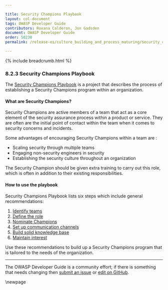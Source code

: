 ```yaml
---

title: Security Champions Playbook
layout: col-document
tags: OWASP Developer Guide
contributors: Roxana Calderon, Jon Gadsden
document: OWASP Developer Guide
order: 50230
permalink: /release-es/culture_building_and_process_maturing/security_champions/security_champions_playbook/

---
```


{% include breadcrumb.html %}

### 8.2.3 Security Champions Playbook

The [Security Champions Playbook][sec-champs] is a project that describes the process of establishing
a Security Champions program within an organization.

#### What are Security Champions?

Security Champions are active members of a team that act as a core element of the security assurance process
within a product or service.
They are often are the initial point of contact within the team when it comes to security concerns and incidents.

Some advantages of encouraging Security Champions within a team are :

* Scaling security through multiple teams
* Engaging non-security engineers in security
* Establishing the security culture throughout an organization

The Security Champion should be given extra training to carry out this role,
which is often in addition to their existing responsibilities.

#### How to use the playbook

Security Champions Playbook lists six steps which include general recommendations:

1. [Identify teams](https://github.com/c0rdis/security-champions-playbook/blob/master/Security%20Playbook/1.%20Identify%20teams.md)
2. [Define the role](https://github.com/c0rdis/security-champions-playbook/blob/master/Security%20Playbook/2.%20Define%20the%20role.md)
3. [Nominate Champions](https://github.com/c0rdis/security-champions-playbook/blob/master/Security%20Playbook/3.%20Nominate%20Champions.md)
4. [Set up communication channels](https://github.com/c0rdis/security-champions-playbook/blob/master/Security%20Playbook/4.%20Set%20up%20communication%20channels.md)
5. [Build solid knowledge base](https://github.com/c0rdis/security-champions-playbook/blob/master/Security%20Playbook/5.%20Build%20solid%20knowledge%20base.md)
6. [Maintain interest](https://github.com/c0rdis/security-champions-playbook/blob/master/Security%20Playbook/6.%20Maintain%20interest.md)

Use these recommendations to build up a Security Champions program that is tailored to the needs of the organization.

----

The OWASP Developer Guide is a community effort; if there is something that needs changing
then [submit an issue][issue1023] or [edit on GitHub][edit1023].

[issue1023]: https://github.com/OWASP/www-project-developer-guide/issues/new?labels=content&template=request.md&title=Update:%2010-culture-process/02-security-champions/03-security-champions-playbook
[edit1023]: https://github.com/OWASP/www-project-developer-guide/blob/main/draft/10-culture-process/02-security-champions/03-security-champions-playbook.md
[sec-champs]: https://github.com/c0rdis/security-champions-playbook

\newpage
